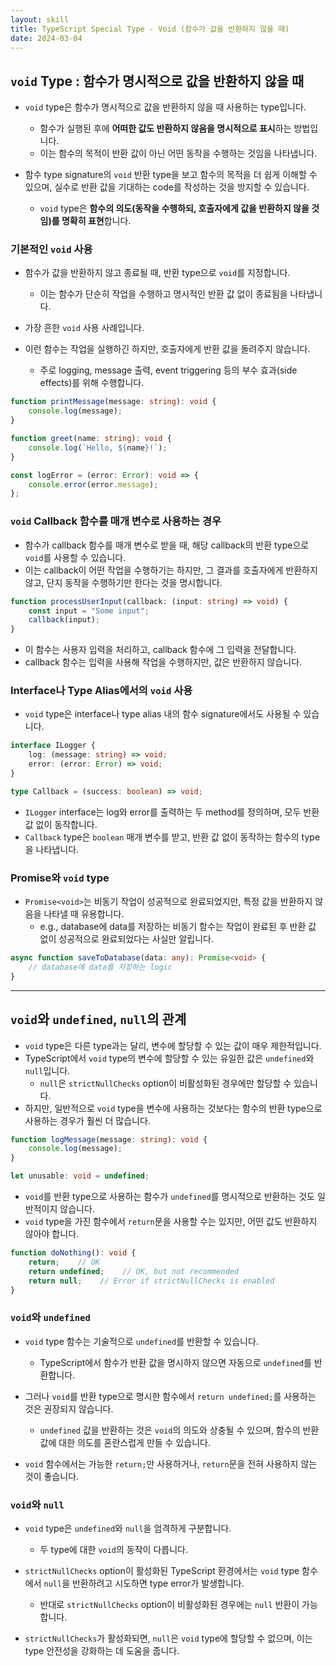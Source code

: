 ```yaml
---
layout: skill
title: TypeScript Special Type - Void (함수가 값을 반환하지 않을 때)
date: 2024-03-04
---
```





## `void` Type : 함수가 명시적으로 값을 반환하지 않을 때

- `void` type은 함수가 명시적으로 값을 반환하지 않을 때 사용하는 type입니다.
    - 함수가 실행된 후에 **어떠한 값도 반환하지 않음을 명시적으로 표시**하는 방법입니다.
    - 이는 함수의 목적이 반환 값이 아닌 어떤 동작을 수행하는 것임을 나타냅니다.

- 함수 type signature의 `void` 반환 type을 보고 함수의 목적을 더 쉽게 이해할 수 있으며, 실수로 반환 값을 기대하는 code를 작성하는 것을 방지할 수 있습니다.
    - `void` type은 **함수의 의도(동작을 수행하되, 호출자에게 값을 반환하지 않을 것임)를 명확히 표현**합니다.


### 기본적인 `void` 사용

- 함수가 값을 반환하지 않고 종료될 때, 반환 type으로 `void`를 지정합니다.
    - 이는 함수가 단순히 작업을 수행하고 명시적인 반환 값 없이 종료됨을 나타냅니다.
- 가장 흔한 `void` 사용 사례입니다.

- 이런 함수는 작업을 실행하긴 하지만, 호출자에게 반환 값을 돌려주지 않습니다.
    - 주로 logging, message 출력, event triggering 등의 부수 효과(side effects)를 위해 수행합니다.

```typescript
function printMessage(message: string): void {
    console.log(message);
}
```

```typescript
function greet(name: string): void {
    console.log(`Hello, ${name}!`);
}
```

```typescript
const logError = (error: Error): void => {
    console.error(error.message);
};
```


### `void` Callback 함수를 매개 변수로 사용하는 경우

- 함수가 callback 함수를 매개 변수로 받을 때, 해당 callback의 반환 type으로 `void`를 사용할 수 있습니다.
- 이는 callback이 어떤 작업을 수행하기는 하지만, 그 결과를 호출자에게 반환하지 않고, 단지 동작을 수행하기만 한다는 것을 명시합니다.

```typescript
function processUserInput(callback: (input: string) => void) {
    const input = "Some input";
    callback(input);
}
```

- 이 함수는 사용자 입력을 처리하고, callback 함수에 그 입력을 전달합니다.
- callback 함수는 입력을 사용해 작업을 수행하지만, 값은 반환하지 않습니다.


### Interface나 Type Alias에서의 `void` 사용

- `void` type은 interface나 type alias 내의 함수 signature에서도 사용될 수 있습니다.

```typescript
interface ILogger {
    log: (message: string) => void;
    error: (error: Error) => void;
}

type Callback = (success: boolean) => void;
```

- `ILogger` interface는 log와 error를 출력하는 두 method를 정의하며, 모두 반환 값 없이 동작합니다.
- `Callback` type은 `boolean` 매개 변수를 받고, 반환 값 없이 동작하는 함수의 type을 나타냅니다.


### Promise와 `void` type

- `Promise<void>`는 비동기 작업이 성공적으로 완료되었지만, 특정 값을 반환하지 않음을 나타낼 때 유용합니다.
    - e.g., database에 data를 저장하는 비동기 함수는 작업이 완료된 후 반환 값 없이 성공적으로 완료되었다는 사실만 알립니다.

```typescript
async function saveToDatabase(data: any): Promise<void> {
    // database에 data를 저장하는 logic
}
```




---




## `void`와 `undefined`, `null`의 관계

- `void` type은 다른 type과는 달리, 변수에 할당할 수 있는 값이 매우 제한적입니다.
- TypeScript에서 `void` type의 변수에 할당할 수 있는 유일한 값은 `undefined`와 `null`입니다.
    - `null`은 `strictNullChecks` option이 비활성화된 경우에만 할당할 수 있습니다.
- 하지만, 일반적으로 `void` type을 변수에 사용하는 것보다는 함수의 반환 type으로 사용하는 경우가 훨씬 더 많습니다.

```typescript
function logMessage(message: string): void {
    console.log(message);
}

let unusable: void = undefined;
```

- `void`를 반환 type으로 사용하는 함수가 `undefined`를 명시적으로 반환하는 것도 일반적이지 않습니다.
- `void` type을 가진 함수에서 `return`문을 사용할 수는 있지만, 어떤 값도 반환하지 않아야 합니다.

```typescript
function doNothing(): void {
    return;    // OK
    return undefined;    // OK, but not recommended
    return null;    // Error if strictNullChecks is enabled
}
```


### `void`와 `undefined`

- `void` type 함수는 기술적으로 `undefined`를 반환할 수 있습니다.
    - TypeScript에서 함수가 반환 값을 명시하지 않으면 자동으로 `undefined`를 반환합니다.

- 그러나 `void`를 반환 type으로 명시한 함수에서 `return undefined;`를 사용하는 것은 권장되지 않습니다.
    - `undefined` 값을 반환하는 것은 `void`의 의도와 상충될 수 있으며, 함수의 반환 값에 대한 의도를 혼란스럽게 만들 수 있습니다.

- `void` 함수에서는 가능한 `return;`만 사용하거나, `return`문을 전혀 사용하지 않는 것이 좋습니다.


### `void`와 `null`

- `void` type은 `undefined`와 `null`을 엄격하게 구분합니다.
    - 두 type에 대한 `void`의 동작이 다릅니다.

- `strictNullChecks` option이 활성화된 TypeScript 환경에서는 `void` type 함수에서 `null`을 반환하려고 시도하면 type error가 발생합니다.
    - 반대로 `strictNullChecks` option이 비활성화된 경우에는 `null` 반환이 가능합니다.

- `strictNullChecks`가 활성화되면, `null`은 `void` type에 할당할 수 없으며, 이는 type 안전성을 강화하는 데 도움을 줍니다.
